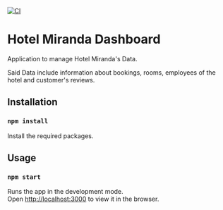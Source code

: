 [![CI](https://github.com/BenLaguerre/Dashboard-Hotel-Miranda/actions/workflows/main.yml/badge.svg)](https://github.com/BenLaguerre/Dashboard-Hotel-Miranda/actions/workflows/main.yml)

# Hotel Miranda Dashboard

Application to manage Hotel Miranda's Data.

Said Data include information about bookings, rooms, employees of the hotel and customer's reviews.

## Installation

### `npm install`

Install the required packages.

## Usage

### `npm start`

Runs the app in the development mode.\
Open [http://localhost:3000](http://localhost:3000) to view it in the browser.




